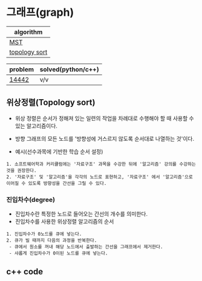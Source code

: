 # 그래프(graph)

|algorithm|
|---|
|[MST](https://github.com/baewoojin514/algorithm/tree/master/MST)|
|[topology sort](https://github.com/baewoojin514/algorithm/tree/master/MST)|

|problem|solved(python/c++)|
|---|---|
|[14442](https://www.acmicpc.net/problem/14442)|v/v|

## 위상정렬(Topology sort)

- 위상 정렬은 순서가 정해져 있는 일련의 작업을 차례대로 수행해야 할 때 사용할 수 있는 알고리즘이다.
- 방향 그래프의 모든 노드를 '방향성에 거스르지 않도록 순서대로 나열하는 것'이다.

- 예시(선수과목에 기반한 학습 순서 설정)
~~~
1. 소프트웨어학과 커리큘럼에는 '자료구조' 과목을 수강한 뒤에 '알고리즘' 강의를 수강하는 것을 권장한다.
2. '자료구조' 및 '알고리즘'을 각각의 노드로 표현하고, '자료구조' 에서 '알고리즘'으로 이어질 수 있도록 방향성을 간선을 그릴 수 있다.
~~~

### 진입차수(degree)

- 진입차수란 특정한 노드로 들어오는 간선의 개수를 의미한다.
- 진입차수를 사용한 위상정렬 알고리즘의 순서
~~~
1. 진입차수가 0노드를 큐에 넣는다.
2. 큐가 빌 때까지 다음의 과정을 반복한다.
 - 큐에서 원소를 꺼내 해당 노드에서 출발하는 간선을 그래프에서 제거한다.
 - 샤롭게 진입차수가 0이된 노드를 큐에 넣는다.
~~~

## c++ code

